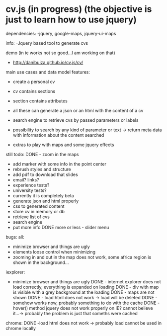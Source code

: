 cv.js (in progress) (the objective is just to learn how to use jquery)
=====

dependencies:
-jquery, google-maps, jquery-ui-maps

info:
-Jquery based tool to generate cvs


demo (in ie works not so good...I am working on that)
- http://danibuiza.github.io/cv.js/cv/

main use cases and data model features:
- create a personal cv
- cv contains sections
- section contains attributes
- all these can generate a json or an html with the content of a cv
- search engine to retrieve cvs by passed parameters or labels
- possibility to search by any kind of parameter or text -> return meta data with information about the content searched

- extras to play with maps and some jquery effects

still todo:
DONE - zoom in the maps
- add marker with some info in the point center
- rebrush styles and structure
- add pdf to download that slides
- email? links?
- experience tests?
- university tests?
- currently it is completely beta
- generate json and html properly
- css to generated content
- store cv in memory or db
- retrieve list of cvs
- search engine
- put more info
DONE more or less - slider menu



bugs:
all:
- minimize browser and things are ugly
- elements loose control when minimizing
- zooming in and out in the map does not work, some africa region is shown in the background...


iexplorer:
- minimize browser and things are ugly
DONE - internet explorer does not load correctly, everything is expanded on loading
DONE - div with map is visible with a grey background at the loading
DONE - maps are not shown
DONE - load html does not work -> load will be deleted
DONE - somehow works now, probably something to do with the cache
DONE - hover() method jquery does not work properly on IE? cannot believe it...-> probably the problem is just that someths were cached

chrome:
DONE -load html does not work -> probably load cannot be used in chrome locally



